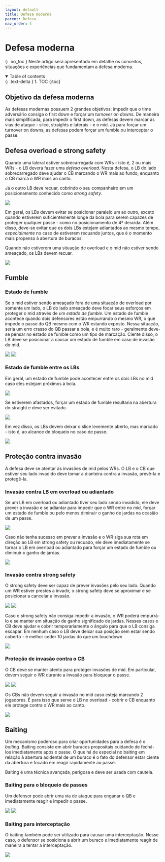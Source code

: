 ```yaml
---
layout: default
title: Defesa moderna
parent: Defesa
nav_order: 4
---
```

<link href="{{ '/css/style.css' | relative_url }}" rel="stylesheet" type="text/css">

# Defesa moderna
{: .no_toc }
Neste artigo será apresentado em detalhe os conceitos, situações e experiências que fundamentam a defesa moderna.

<details open markdown="block">
  <summary>
    Table of contents
  </summary>
  {: .text-delta }
1. TOC
{:toc}
</details>

## Objetivo da defesa moderna
As defesas modernas possuem 2 grandes objetivos: impedir que o time adversário consiga o first down e forçar um *turnover on downs*. De maneira mais simplificada, para impedir o first down, as defesas devem marcar as vias de ataque - slice, straights e laterais - e o mid. Já para forçar um turnover on downs, as defesas podem forçar um fumble ou interceptar o passe.
## Defesa overload e strong safety
Quando uma lateral estiver sobrecarregada com WRs - isto é, 2 ou mais WRs - o LB deverá fazer uma *defesa overload*. Nesta defesa, o LB do lado sobrecarregado deve ajudar o CB marcando o WR mais ao fundo, enquanto o CB marca o WR mais ao canto.

Já o outro LB deve recuar, cobrindo o seu companheiro em um posicionamento conhecido como *strong safety*.

<img src="../../../assets/images/overload-e-strong-safety.png" class="tactic">

Em geral, os LBs devem evitar se posicionar paralelo um ao outro, exceto quando estiverem suficientemente longe da bola para serem capazes de proteger qualquer passe - como no posicionamento de 4ª descida. Além disso, deve-se evitar que os dois LBs estejam adiantados ao mesmo tempo, *especialmente* no caso de estiverem recuando juntos, que é o momento mais propenso à abertura de buracos.

Quando não estiverem uma situação de overload e o mid não estiver sendo ameaçado, os LBs devem recuar.

<img src="../../../assets/images/lbs-recuados.png" class="tactic">

## Fumble
### Estado de fumble
Se o mid estiver sendo ameaçado fora de uma situação de overload por somente um lado, o LB do lado ameaçado deve focar seus esforços em proteger o mid através de um *estado de fumble*. Um estado de fumble acontece quando dois defensores estão empurrando o mesmo WR, o que impede o passe do QB mesmo com o WR estando exposto. Nessa situação, seria um erro crasso do QB passar a bola, e é muito raro - geralmente deve-se pensar no estado de fumble como um tipo de marcação. Ciente disso, o LB deve se posicionar a causar um estado de fumble em caso de invasão do mid.

<img src="../../../assets/images/overload-estado-de-fumble.png" class="tactic">

<img src="../../../assets/images/overload-estado-de-fumble2.png" class="tactic">

### Estado de fumble entre os LBs
Em geral, um estado de fumble pode acontecer entre os dois LBs no mid caso eles estejam próximos à bola.

<img src="../../../assets/images/mid-estado-de-fumble.png" class="tactic">

Se estiverem afastados, forçar um estado de fumble resultaria na abertura do straight e deve ser evitado.

<img src="../../../assets/images/mau-estado-de-fumble-mid.png" class="tactic">

Em vez disso, os LBs devem deixar o slice levemente aberto, mas marcado - isto é, ao alcance de bloqueio no caso de passe.

<img src="../../../assets/images/boa-marcacao-mid-lb.png" class="tactic">

## Proteção contra invasão
A defesa deve se atentar às invasões de mid pelos WRs. O LB e o CB que estiver seu lado invadido deve tomar a dianteira contra a invasão, prevê-la e protegê-la.
### Invasão contra LB em overload ou adiantado
Se um LB em overload ou adiantado tiver seu lado sendo invadido, ele deve prever a invasão e se adiantar para impedir que o WR entre no mid, forçar um estado de fumble ou pelo menos diminuir o ganho de jardas na ocasião de um passe.

<img src="../../../assets/images/invasao-mid.png" class="tactic">

Caso não tenha sucesso em prever a invasão e o WR siga sua rota em direção ao LB em strong safety ou recuado, ele deve imediatamente se tornar o LB em overload ou adiantado para forçar um estado de fumble ou diminuir o ganho de jardas.

<img src="../../../assets/images/invasao-mid-com-sucesso.png" class="tactic">

### Invasão contra strong safety
O strong safety deve ser capaz de prever invasões pelo seu lado. Quando um WR estiver prestes a invadir, o strong safety deve se aproximar e se posicionar a cancelar a invasão.

<img src="../../../assets/images/invasao-contra-strong-safety.png" class="tactic">

<img src="../../../assets/images/invasao-contra-strong-safety2.png" class="tactic">

Caso o strong safety não consiga impedir a invasão, o WR poderá empurrá-lo e se manter em situação de ganho significado de jardas. Nesses casos o CB deve ajudar e cobrir temporariamente o ângulo para que o LB consiga escapar. Em nenhum caso o LB deve deixar sua posição sem estar sendo coberto - é melhor ceder 10 jardas do que um touchdown.

<img src="../../../assets/images/empurrao-cb-cobrindo.png" class="tactic">

### Proteção de invasão contra o CB
O CB deve se manter atento para proteger invasões de mid. Em particular, devem seguir o WR durante a invasão para bloquear o passe.

<img src="../../../assets/images/invasao-mid-cb.png" class="tactic">

<img src="../../../assets/images/invasao-mid-cb2.png" class="tactic">

Os CBs não devem seguir a invasão no mid caso esteja marcando 2 jogadores. É para isso que serve o LB no overload - cobrir o CB enquanto ele protege contra o WR mais ao canto.

<img src="../../../assets/images/invasao-de-mid-overload.png" class="tactic">

## Baiting
Um mecanismo poderoso para criar oportunidades para a defesa é o *baiting*. Baiting consiste em abrir buracos propositais cuidando de fechá-los imediatamente após o passe. O que há de especial no baiting em relação à abertura acidental de um buraco é o fato do defensor estar ciente da abertura e focado em reagir rapidamente ao passe.

Baiting é uma técnica avançada, perigosa e deve ser usada com cautela.

### Baiting para o bloqueio de passes
Um defensor pode abrir uma via de ataque para enganar o QB e imediatamente reagir e impedir o passe.

<img src="../../../assets/images/bait1.png" class="tactic">

<img src="../../../assets/images/bait2.png" class="tactic">

### Baiting para interceptação
O baiting também pode ser utilizado para causar uma interceptação. Nesse caso, o defensor se posiciona a abrir um buraco e imediatamente reagir de maneira a tentar a interceptação.

<img src="../../../assets/images/bait-int.png" class="tactic">

